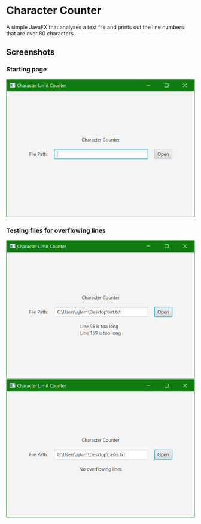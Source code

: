 # Character Counter
A simple JavaFX that analyses a text file and prints out the line numbers that are over 80 characters.

## Screenshots
### Starting page
<img src="https://github.com/semajthomasprimm/Character-Counter/blob/master/charactercounter1.PNG" /><br>
### Testing files for overflowing lines
<img src="https://github.com/semajthomasprimm/Character-Counter/blob/master/charactercounter2.PNG" />
<img src="https://github.com/semajthomasprimm/Character-Counter/blob/master/charactercounter3.PNG" />
